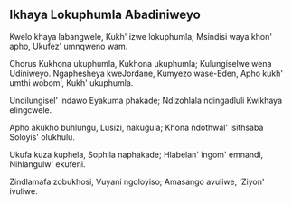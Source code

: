 ## Ikhaya Lokuphumla Abadiniweyo

Kwelo khaya labangwele, Kukh' izwe lokuphumla;
Msindisi waya khon' apho, Ukufez' umnqweno wam.

Chorus
Kukhona ukuphumla, Kukhona ukuphumla;
Kulungiselwe wena Udiniweyo.
Ngaphesheya kweJordane, Kumyezo wase-Eden,
Apho kukh' umthi wobom', Kukh' ukuphumla.

Undilungisel' indawo Eyakuma phakade;
Ndizohlala ndingadluli Kwikhaya elingcwele.

Apho akukho buhlungu, Lusizi, nakugula;
Khona ndothwal' isithsaba Soloyis' olukhulu.

Ukufa kuza kuphela, Sophila naphakade;
Hlabelan' ingom' emnandi, Nihlangulw' ekufeni.

Zindlamafa zobukhosi, Vuyani ngoloyiso;
Amasango avuliwe, 'Ziyon' ivuliwe.

